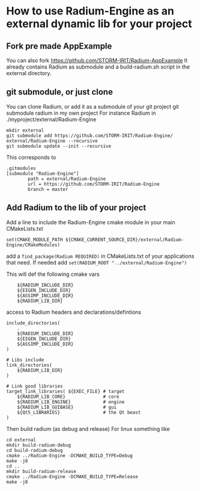 # How to use Radium-Engine as an external dynamic lib for your project

## Fork pre made AppExample

You can also fork https://github.com/STORM-IRIT/Radium-AppExample 
It already contains Radium as submodule and a build-radium.sh script
in the external directory.

## git submodule, or just clone

You can clone Radium, or add it as a submodule of your git project
git submodule radium in my own project
For instance Radium in ./myproject/external/Radium-Engine

```
mkdir external
git submodule add https://github.com/STORM-IRIT/Radium-Engine/ 
external/Radium-Engine --recursive
git submodule update --init --recursive
```

This corresponds to 
```
.gitmodules
[submodule "Radium-Engine"]
        path = external/Radium-Engine
        url = https://github.com/STORM-IRIT/Radium-Engine
        branch = master
```


## Add Radium to the lib of your project
Add a line to include the Radium-Engine cmake module in your main
CMakeLists.txt
```
set(CMAKE_MODULE_PATH ${CMAKE_CURRENT_SOURCE_DIR}/external/Radium-Engine/CMakeModules)
```


add a ``find_package(Radium REQUIRED)`` in CMakeLists.txt of your
applications that need. If needed add ``set(RADIUM_ROOT "../external/Radium-Engine")``

This will def the following cmake vars 
```
    ${RADIUM_INCLUDE_DIR}
    ${EIGEN_INCLUDE_DIR}
    ${ASSIMP_INCLUDE_DIR}
    ${RADIUM_LIB_DIR}
```


access to Radium headers and declarations/defintions
```
include_directories(
    .
    ${RADIUM_INCLUDE_DIR}
    ${EIGEN_INCLUDE_DIR}
    ${ASSIMP_INCLUDE_DIR}
)
```

```
# Libs include
link_directories(
    ${RADIUM_LIB_DIR}
)
```

```
# Link good libraries
target_link_libraries( ${EXEC_FILE} # target
    ${RADIUM_LIB_CORE}              # core
    ${RADIUM_LIB_ENGINE}            # engine
    ${RADIUM_LIB_GUIBASE}           # gui
    ${Qt5_LIBRARIES}                # the Qt beast
)
```

Then build radium (as debug and release)
For linux something like
```
cd external
mkdir build-radium-debug
cd build-radium-debug
cmake ../Radium-Engine -DCMAKE_BUILD_TYPE=Debug
make -j8
cd ..
mkdir build-radium-release
cmake ../Radium-Engine -DCMAKE_BUILD_TYPE=Release
make -j8
```
